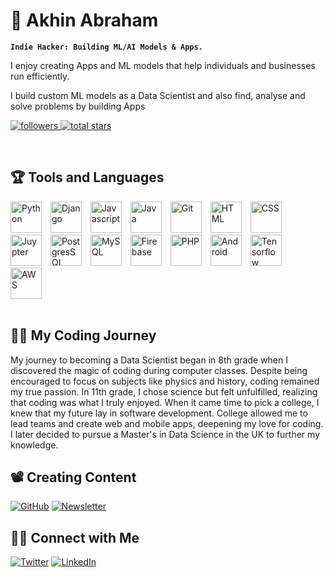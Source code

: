 <html>
   <body>
         <div>
   <h1>🎯 Akhin Abraham</h1>

**`Indie Hacker: Building ML/AI Models & Apps.`**

I enjoy creating Apps and ML models that help individuals and businesses run efficiently.

I build custom ML models as a Data Scientist and also find, analyse and solve problems by building Apps 

   <p align="left">
      <a href="https://github.com/theakhinabraham?tab=followers">
         <img alt="followers" title="Follow me on Github" src="https://custom-icon-badges.demolab.com/github/followers/theakhinabraham?color=B9FBFF&labelColor=B9FBFF&style=for-the-badge&logo=person-add&label=Follow&logoColor=black"/>
      </a>
      <a href="https://github.com/theakhinabraham?tab=repositories&sort=stargazers">
         <img alt="total stars" title="Total stars on GitHub" src="https://custom-icon-badges.demolab.com/github/stars/theakhinabraham?color=B9FBFF&style=for-the-badge&labelColor=000000&logo=star"/>
      </a>
   </p>
<br>
</div>

<div>
   <h2>🏆 Tools and Languages</h2>
   <img alt="Python" height=50px style="padding-right:10px;" src="https://img.icons8.com/?size=100&id=13441&format=png&color=000000"/>
   <img alt="Django" height=50px style="padding-right:10px;" src="https://img.icons8.com/?size=100&id=AksudKrBQryM&format=png&color=006F5C"/>
   <img alt="Javascript" height=50px style="padding-right:10px;" src="https://img.icons8.com/?size=100&id=108784&format=png&color=000000"/>
   <img alt="Java" height=50px style="padding-right:10px;" src="https://img.icons8.com/?size=100&id=13679&format=png&color=000000"/>
   <img alt="Git" height=50px style="padding-right:10px;" src="https://img.icons8.com/?size=100&id=20906&format=png&color=000000"/>
   <img alt="HTML" height=50px style="padding-right:10px;" src="https://img.icons8.com/?size=100&id=20909&format=png&color=000000"/>
   <img alt="CSS" height=50px style="padding-right:10px;" src="https://img.icons8.com/?size=100&id=21278&format=png&color=000000"/>
   <img alt="Juypter" height=50px style="padding-right:10px;" src="https://img.icons8.com/?size=100&id=J0SgMWzAxqFj&format=png&color=000000"/>
   <img alt="PostgresSQL" height=50px style="padding-right:10px;" src="https://img.icons8.com/?size=100&id=38561&format=png&color=000000"/>
   <img alt="MySQL" height=50px style="padding-right:10px;" src="https://img.icons8.com/?size=100&id=UFXRpPFebwa2&format=png&color=000000"/>
   <img alt="Firebase" height=50px style="padding-right:10px;" src="https://img.icons8.com/?size=100&id=62452&format=png&color=000000"/>
   <img alt="PHP" height=50px style="padding-right:10px;" src="https://img.icons8.com/?size=100&id=fAMVO_fuoOuC&format=png&color=000000"/>
   <img alt="Android" height=50px style="padding-right:10px;" src="https://img.icons8.com/?size=100&id=P2AnGyiJxMpp&format=png&color=000000"/>
   <img alt="Tensorflow" height=50px style="padding-right:10px;" src="https://img.icons8.com/?size=100&id=n3QRpDA7KZ7P&format=png&color=000000"/>
   <img alt="AWS" height=50px style="padding-right:10px;" src="https://img.icons8.com/?size=100&id=33039&format=png&color=000000"/>
   
   <br>
   <br>  
</div>    

<div>
   <h2>👨‍🚀 My Coding Journey</h2>
   
My journey to becoming a Data Scientist began in 8th grade when I discovered the magic of coding during computer classes. Despite being encouraged to focus on subjects like physics and history, coding remained my true passion. In 11th grade, I chose science but felt unfulfilled, realizing that coding was what I truly enjoyed. When it came time to pick a college, I knew that my future lay in software development. College allowed me to lead teams and create web and mobile apps, deepening my love for coding. I later decided to pursue a Master's in Data Science in the UK to further my knowledge.
</div>

<div>
   <h2>📽️ Creating Content</h2>

   <!--
   
[![YouTube](https://img.shields.io/youtube/channel/subscribers/UCIjgpA0gm0OwNLORQZo25Pg?style=social)](http://youtube.com/akhinabr)

-->
   
[![GitHub](https://img.shields.io/badge/GitHub-100000?style=for-the-badge&style=social&logo=github&logoColor=white)](https://github.com/theakhinabraham/)
[![Newsletter](https://img.shields.io/badge/Newsletter-3A8EED?style=for-the-badge&style=social&logoColor=white)](https://subscribepage.io/akhin/)
</div>

<div>
   <h2>👋🏻 Connect with Me</h2>
   
[![Twitter](https://img.shields.io/twitter/follow/akhinabr?style=social)](https://www.twitter.com/akhinabr)
[![LinkedIn](https://img.shields.io/badge/LinkedIn-0077B5?style=for-the-badge&style=social&logo=linkedin&logoColor=white)](https://www.linkedin.com/in/theakhinabraham/)

<!--
[![Instagram](https://img.shields.io/badge/Instagram-E4405F?style=for-the-badge&style=social&logo=instagram&logoColor=white)](https://www.instagram.com/theakhinabraham/)
[![Facebook](https://img.shields.io/badge/Facebook-1877F2?style=for-the-badge&style=social&logo=facebook&logoColor=white)](http://facebook.com/AkhinAbr/)
-->

</div>

   </body>
</html>
